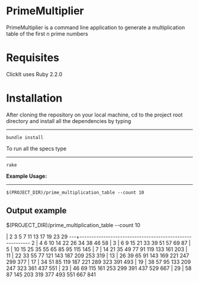 PrimeMultiplier
======
PrimeMultiplier is a command line application to generate a multiplication table of the first n prime numbers

Requisites
======
ClickIt uses Ruby 2.2.0

Installation
======

After cloning the repository on your local machine, cd to the project root directory and install all the dependencies by typing

------------
    bundle install

To run all the specs type

------------
    rake

**Example Usage:**

------------
    $(PROJECT_DIR)/prime_multiplication_table --count 10

Output example
------------
$(PROJECT_DIR)/prime_multiplication_table --count 10

   | 2     3     5     7     11    13    17    19    23    29
---+---------------------------------------------------------
2  | 4     6     10    14    22    26    34    38    46    58
   |
3  | 6     9     15    21    33    39    51    57    69    87
   |
5  | 10    15    25    35    55    65    85    95    115   145
   |
7  | 14    21    35    49    77    91    119   133   161   203
   |
11 | 22    33    55    77    121   143   187   209   253   319
   |
13 | 26    39    65    91    143   169   221   247   299   377
   |
17 | 34    51    85    119   187   221   289   323   391   493
   |
19 | 38    57    95    133   209   247   323   361   437   551
   |
23 | 46    69    115   161   253   299   391   437   529   667
   |
29 | 58    87    145   203   319   377   493   551   667   841
